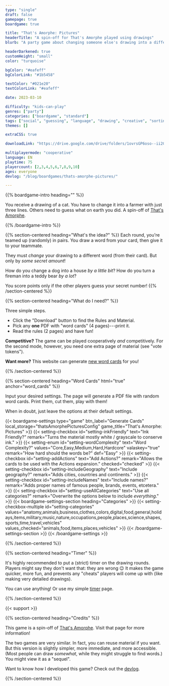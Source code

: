 ```yaml
---
type: "single"
draft: false
gamepage: true
boardgame: true

title: "That's Amorphe: Pictures"
headerTitle: "A spin-off for That's Amorphe played using drawings"
blurb: "A party game about changing someone else's drawing into a different thing, then asking others to guess how much you changed it."

headerDarkened: true
customHeight: "small"
color: "turquoise"

bgColor: "#eafeff"
bgColorLink: "#1b5458"

textColor: "#021e20"
textColorLink: "#eafeff"

date: 2023-03-10

difficulty: "kids-can-play"
genres: ["party"]
categories: ["boardgame", "standard"]
tags: ["social", "guessing", "language", "drawing", "creative", "sorting", "simultaneous-turns"]
themes: []

extraCSS: true

downloadLink: "https://drive.google.com/drive/folders/1ovrsGP6oso--ii20P5tOfOsdDVRWzz0r"

multiplayermode: "cooperative"
language: EN
playtime: 75
playercount: [2,3,4,5,6,7,8,9,10]
ages: everyone
devlog: "/blog/boardgames/thats-amorphe-pictures/"

---
```


{{% boardgame-intro heading="" %}}

You receive a drawing of a cat. You have to change it into a farmer with just three lines. Others need to guess what on earth you did. A spin-off of [That's Amorphe](https://pandaqi.com/thats-amorphe).

{{% /boardgame-intro %}}

{{% section-centered heading="What's the idea?" %}}
Each round, you're teamed up (randomly) in pairs. You draw a word from your card, then give it to your teammate.

They must _change_ your drawing to a different word (from their card). But only by _some secret amount_! 

How do you change a dog into a house _by a little bit_? How do you turn a fireman into a teddy bear _by a lot_?

You score points only if the other players guess your secret number!
{{% /section-centered %}}

{{% section-centered heading="What do I need?" %}}

Three simple steps.

* Click the "Download" button to find the Rules and Material.
* Pick any **one** PDF with "word cards" (4 pages)---print it.
* Read the rules (2 pages) and have fun!

**Competitive?** The game can be played cooperatively _and_ competitively. For the second mode, however, you need one extra page of material (see "vote tokens").

**Want more?** This website can generate [new word cards](#word_cards) for you!

{{% /section-centered %}}

{{% section-centered heading="Word Cards" html="true" anchor="word_cards" %}}

<p>Input your desired settings. The page will generate a PDF file with random word cards. Print them, cut them, play with them!</p>
<p>When in doubt, just leave the options at their default settings.</p>

{{< boardgame-settings type="game" btn_label="Generate Cards" local_storage="thatsAmorphePicturesConfig" game_title="That's Amorphe: Pictures" >}}
  {{< setting-checkbox id="setting-inkFriendly" text="Ink Friendly?"  remark="Turns the material mostly white / grayscale to conserve ink." >}}
  {{< setting-enum id="setting-wordComplexity" text="Word Complexity?" values="Core,Easy,Medium,Hard,Hardcore" valaskey="true" remark="How hard should the words be?" def="Easy" >}}
  {{< setting-checkbox id="setting-addActions" text="Add Actions?" remark="Allows the cards to be used with the Actions expansion." checked="checked" >}}
  {{< setting-checkbox id="setting-includeGeography" text="Include geography?" remark="Adds cities, countries and continents." >}}
  {{< setting-checkbox id="setting-includeNames" text="Include names?" remark="Adds proper names of famous people, brands, events, etcetera." >}}
  {{< setting-checkbox id="setting-useAllCategories" text="Use all categories?" remark="Overwrite the options below to include <em>everything</em>." >}}
  {{< boardgame-settings-section heading="Categories" >}}
    {{< setting-checkbox-multiple id="setting-categories" values="anatomy,animals,business,clothes,colors,digital,food,general,holidays,items,military,music,nature,occupations,people,places,science,shapes,sports,time,travel,vehicles" values_checked="animals,food,items,places,vehicles" >}}
  {{< /boardgame-settings-section >}}
{{< /boardgame-settings >}}

{{% /section-centered %}}

{{% section-centered heading="Timer" %}}

It's highly recommended to put a (strict) timer on the drawing rounds. Players might say they don't want that: they are wrong 😉 It makes the game quicker, more fun, and prevents any "cheats" players will come up with (like making very detailed drawings).

You can use anything! Or use my simple [timer](/tools/timer/) page.

{{% /section-centered %}}

{{< support >}}

{{% section-centered heading="Credits" %}}

This game is a spin-off of [That's Amorphe](https://pandaqi.com/thats-amorphe). Visit that page for more information! 

The two games are very similar. In fact, you can reuse material if you want. But this version is slightly simpler, more immediate, and more accessible. (Most people can draw _somewhat_, while they might struggle to find words.) You might view it as a "sequel".

Want to know how I developed this game? Check out the [devlog](/blog/boardgames/thats-amorphe-pictures/).

{{% /section-centered %}}